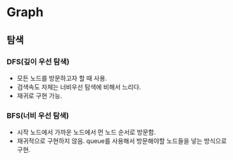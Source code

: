 # Graph

## 탐색

### DFS(깊이 우선 탐색)

- 모든 노드를 방문하고자 할 때 사용.
- 검색속도 자체는 너비우선 탐색에 비해서 느리다.
- 재귀로 구현 가능.

### BFS(너비 우선 탐색)

- 시작 노드에서 가까운 노드에서 먼 노드 순서로 방문함.
- 재귀적으로 구현하지 않음. queue를 사용해서 방문해야할 노드들을 넣는 방식으로 구현.
